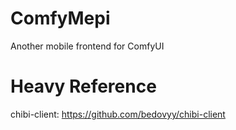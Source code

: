 # ComfyMepi
Another mobile frontend for ComfyUI

# Heavy Reference
chibi-client:  https://github.com/bedovyy/chibi-client